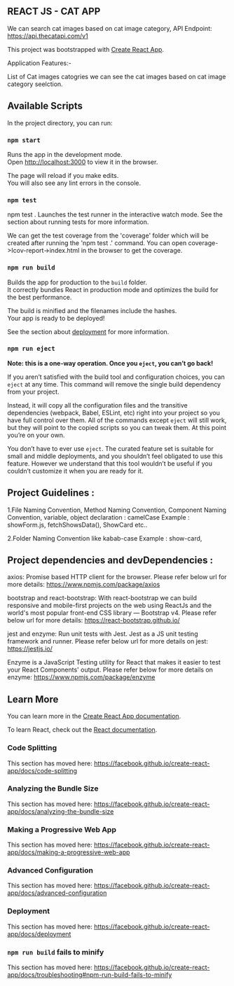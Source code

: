 ## REACT JS - CAT APP

We can search cat images based on cat image category, API Endpoint: https://api.thecatapi.com/v1

This project was bootstrapped with [Create React App](https://github.com/facebook/create-react-app).

Application Features:-

List of Cat images catogries
we can see the cat images based on cat image category seelction.

## Available Scripts

In the project directory, you can run:

### `npm start`

Runs the app in the development mode.<br />
Open [http://localhost:3000](http://localhost:3000) to view it in the browser.

The page will reload if you make edits.<br />
You will also see any lint errors in the console.

### `npm test`

npm test .
Launches the test runner in the interactive watch mode.
See the section about running tests for more information.

We can get the test coverage from the 'coverage' folder which will be created after running the 'npm test .' command. You can open coverage->Icov-report->index.html in the browser to get the coverage.

### `npm run build`

Builds the app for production to the `build` folder.<br />
It correctly bundles React in production mode and optimizes the build for the best performance.

The build is minified and the filenames include the hashes.<br />
Your app is ready to be deployed!

See the section about [deployment](https://facebook.github.io/create-react-app/docs/deployment) for more information.

### `npm run eject`

**Note: this is a one-way operation. Once you `eject`, you can’t go back!**

If you aren’t satisfied with the build tool and configuration choices, you can `eject` at any time. This command will remove the single build dependency from your project.

Instead, it will copy all the configuration files and the transitive dependencies (webpack, Babel, ESLint, etc) right into your project so you have full control over them. All of the commands except `eject` will still work, but they will point to the copied scripts so you can tweak them. At this point you’re on your own.

You don’t have to ever use `eject`. The curated feature set is suitable for small and middle deployments, and you shouldn’t feel obligated to use this feature. However we understand that this tool wouldn’t be useful if you couldn’t customize it when you are ready for it.

## Project Guidelines :

1.File Naming Convention, Method Naming Convention, Component Naming Convention, variable, object declaration : camelCase Example : showForm.js, fetchShowsData(), ShowCard etc..

2.Folder Naming Convention like kabab-case Example : show-card,

## Project dependencies and devDependencies :

axios: Promise based HTTP client for the browser. Please refer below url for more details: https://www.npmjs.com/package/axios

bootstrap and react-bootstrap: With react-bootstrap we can build responsive and mobile-first projects on the web using ReactJs and the world's most popular front-end CSS library — Bootstrap v4. Please refer below url for more details: https://react-bootstrap.github.io/

jest and enzyme: Run unit tests with Jest. Jest as a JS unit testing framework and runner. Please refer below url for more details on jest: https://jestjs.io/

Enzyme is a JavaScript Testing utility for React that makes it easier to test your React Components' output. Please refer below for more details on enzyme: https://www.npmjs.com/package/enzyme

## Learn More

You can learn more in the [Create React App documentation](https://facebook.github.io/create-react-app/docs/getting-started).

To learn React, check out the [React documentation](https://reactjs.org/).

### Code Splitting

This section has moved here: https://facebook.github.io/create-react-app/docs/code-splitting

### Analyzing the Bundle Size

This section has moved here: https://facebook.github.io/create-react-app/docs/analyzing-the-bundle-size

### Making a Progressive Web App

This section has moved here: https://facebook.github.io/create-react-app/docs/making-a-progressive-web-app

### Advanced Configuration

This section has moved here: https://facebook.github.io/create-react-app/docs/advanced-configuration

### Deployment

This section has moved here: https://facebook.github.io/create-react-app/docs/deployment

### `npm run build` fails to minify

This section has moved here: https://facebook.github.io/create-react-app/docs/troubleshooting#npm-run-build-fails-to-minify
